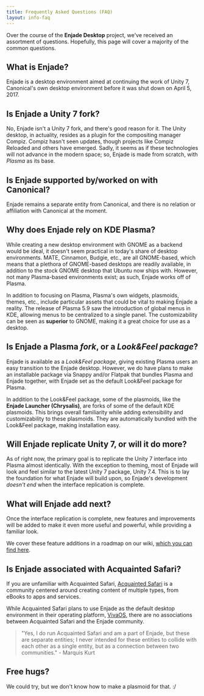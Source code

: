 ```yaml
---
title: Frequently Asked Questions (FAQ)
layout: info-faq
---
```


Over the course of the **Enjade Desktop** project, we've received an assortment of questions. Hopefully, this page will cover a majority of the common questions.

## What is Enjade?
Enjade is a desktop environment aimed at continuing the work of Unity 7, Canonical's own desktop environment before it was shut down on April 5, 2017.

## Is Enjade a Unity 7 fork?
No, Enjade isn't a Unity 7 fork, and there's good reason for it. The Unity desktop, in actuality, resides as a plugin for the compositing manager Compiz. Compiz hasn't seen updates, though projects like Compiz Reloaded and others have emerged. Sadly, it seems as if these technologies will not advance in the modern space; so, Enjade is made from scratch, with _Plasma_ as its base.

## Is Enjade supported by/worked on with Canonical?
Enjade remains a separate entity from Canonical, and there is no relation or affiliation with Canonical at the moment.

## Why does Enjade rely on KDE Plasma?
While creating a new desktop environment with GNOME as a backend would be ideal, it doesn't seem practical in today's share of desktop environments. MATE, Cinnamon, Budgie, etc., are all GNOME-based, which means that a plethora of GNOME-based desktops are readily available, in addition to the stock GNOME desktop that Ubuntu now ships with. However, not many Plasma-based environments exist; as such, Enjade works off of Plasma.

In addition to focusing on Plasma, Plasma's own widgets, plasmoids, themes, etc., include particular assets that could be vital to making Enjade a reality. The release of Plasma 5.9 saw the introduction of global menus in KDE, allowing menus to be centralized to a single panel. The customizability can be seen as **superior** to GNOME, making it a great choice for use as a desktop.

## Is Enjade a Plasma _fork_, or a _Look&Feel package_?
Enjade is available as a _Look&Feel package_, giving existing Plasma users an easy transition to the Enjade desktop. However, we do have plans to make an installable package via Snappy and/or Flatpak that bundles Plasma and Enjade together, with Enjade set as the default Look&Feel package for Plasma.

In addition to the Look&Feel package, some of the plasmoids, like the **Enjade Launcher (Chrysalis)**, are forks of some of the default KDE plasmoids. This brings overall familiarity while adding extensibility and customizability to these plasmoids. They are automatically bundled with the Look&Feel package, making installation easy.

## Will Enjade replicate Unity 7, or will it do more?
As of right now, the primary goal is to replicate the Unity 7 interface into Plasma almost identically. With the exception to theming, most of Enjade will look and feel similar to the latest Unity 7 package, Unity 7.4. This is to lay the foundation for what Enjade will build upon, so Enjade's development _doesn't end_ when the interface replication is complete.

## What will Enjade add next?
Once the interface replication is complete, new features and improvements will be added to make it even more useful and powerful, while providing a familiar look.

We cover these feature additions in a roadmap on our wiki, [which you can find here](http://www.github.com/enjade-project/enjade/wiki/Feature-Roadmap).

## Is Enjade associated with Acquainted Safari?
If you are unfamiliar with Acquainted Safari, [Acquainted Safari](http://www.acquaintedsafari.ga) is a community centered around creating content of multiple types, from eBooks to apps and services.

While Acquainted Safari plans to use Enjade as the default desktop environment in their operating platform, [VivaOS](http://viva.acquaintedsafari.ga), there are no associations between Acquainted Safari and the Enjade community.

> "Yes, I do run Acquainted Safari and am a part of Enjade, but these are separate entities; I never intended for these entities to collide with each other as a single entity, but as a connection between two communities." - Marquis Kurt  

## Free hugs?
We could try, but we don't know how to make a plasmoid for that. :/
